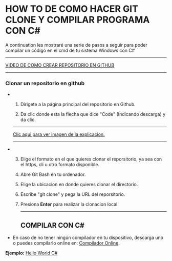 # HOW TO DE COMO HACER GIT CLONE Y COMPILAR PROGRAMA CON C#

A continuation les mostraré una serie de pasos a seguir para poder compilar un código en el cmd de tu sistema Windows con C#

___

[VIDEO DE COMO CREAR REPOSITORIO EN GITHUB](https://youtu.be/q6FHmjSFwwU)
___

### Clonar un repositorio en github

* 1. Dirigete a la página principal del repositorio en Github.

  2.  Da clic donde esta la flecha que dice "Code" (Indicando descarga) y da clic.
  
  ___

     [Clic aqui para ver imagen de la explicacion.](https://i.ibb.co/W024BWH/code-button.png)
     ___
    

* 3. Elige el formato en el que quieres clonar el reporsitorio, ya sea con el https, cli u otro formato disponible.

  4. Abre Git Bash en tu ordenador.

  5. Elige la ubicacion en donde quieres clonar el directorio.

  6. Escribe "git clone" y pega la URL del reporsitorio.

  7. Presiona **Enter** para realizar la clonacion local.

     ___

     ## COMPILAR CON C#

*   En caso de no tener ningún compilador en tu dispositivo, descarga uno o puedes compilarlo online en:  [Compilador Online]( https://www.tutorialspoint.com/codingground.htm).

  **Ejemplo:** [Hello World C#](http://tpcg.io/jNduyZuu)

  

  

